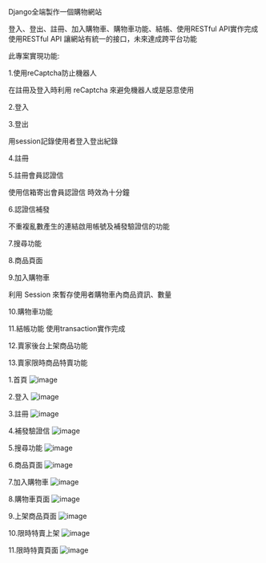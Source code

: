 Django全端製作一個購物網站

登入、登出、註冊、加入購物車、購物車功能、結帳、使用RESTful API實作完成
使用RESTful API 讓網站有統一的接口，未來達成跨平台功能

此專案實現功能:

1.使用reCaptcha防止機器人

在註冊及登入時利用 reCaptcha 來避免機器人或是惡意使用

2.登入 

3.登出 

用session記錄使用者登入登出紀錄

4.註冊 

5.註冊會員認證信 

使用信箱寄出會員認證信 時效為十分鐘

6.認證信補發 

不重複亂數產生的連結啟用帳號及補發驗證信的功能

7.搜尋功能 

8.商品頁面

9.加入購物車 

利用 Session 來暫存使用者購物車內商品資訊、數量

10.購物車功能 

11.結帳功能
使用transaction實作完成

12.賣家後台上架商品功能 

13.賣家限時商品特賣功能





1.首頁
![image](https://github.com/valosz66842/python_django_web_shop/blob/master/images/%E9%A6%96%E9%A0%81.png)

2.登入
![image](https://github.com/valosz66842/python_django_web_shop/blob/master/images/%E7%99%BB%E5%85%A5.png)

3.註冊
![image](https://github.com/valosz66842/python_django_web_shop/blob/master/images/%E8%A8%BB%E5%86%8A.png)

4.補發驗證信
![image](https://github.com/valosz66842/python_django_web_shop/blob/master/images/%E8%A3%9C%E7%99%BC%E9%A9%97%E8%AD%89%E4%BF%A1.png)

5.搜尋功能
![image](https://github.com/valosz66842/python_django_web_shop/blob/master/images/%E6%90%9C%E5%B0%8B.png)

6.商品頁面
![image](https://github.com/valosz66842/python_django_web_shop/blob/master/images/%E5%95%86%E5%93%81%E9%A0%81%E9%9D%A2.png)

7.加入購物車
![image](https://github.com/valosz66842/python_django_web_shop/blob/master/images/%E5%8A%A0%E5%85%A5%E8%B3%BC%E7%89%A9%E8%BB%8A%E5%8A%9F%E8%83%BD.png)

8.購物車頁面
![image](https://github.com/valosz66842/python_django_web_shop/blob/master/images/%E8%B3%BC%E7%89%A9%E8%BB%8A%E5%8A%9F%E8%83%BD.png)

9.上架商品頁面
![image](https://github.com/valosz66842/python_django_web_shop/blob/master/images/%E4%B8%8A%E5%82%B3%E5%95%86%E5%93%81%E5%8A%9F%E8%83%BD.png)

10.限時特賣上架
![image](https://github.com/valosz66842/python_django_web_shop/blob/master/images/%E9%99%90%E6%99%82%E7%89%B9%E8%B3%A3%E5%8A%9F%E8%83%BD.png)

11.限時特賣頁面
![image](https://github.com/valosz66842/python_django_web_shop/blob/master/images/%E9%99%90%E6%99%82%E6%90%B6%E8%B3%BC%E9%A0%81%E9%9D%A2.png)


